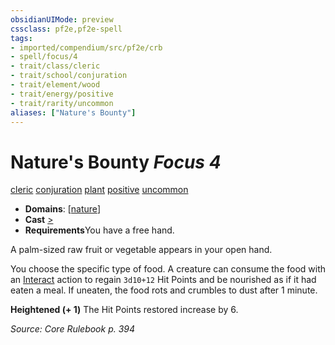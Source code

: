```yaml
---
obsidianUIMode: preview
cssclass: pf2e,pf2e-spell
tags:
- imported/compendium/src/pf2e/crb
- spell/focus/4
- trait/class/cleric
- trait/school/conjuration
- trait/element/wood
- trait/energy/positive
- trait/rarity/uncommon
aliases: ["Nature's Bounty"]
---
```

# Nature's Bounty *Focus 4*   
[cleric](rules/traits/cleric.md)  [conjuration](conjuration.md)  [plant](plant.md)  [positive](positive.md)  [uncommon](uncommon.md)  

- **Domains**: [[nature](../setting/domains.md#Nature)]
- **Cast** [>](chapter-9-playing-the-game.md#Actions "Single Action") 
- **Requirements**You have a free hand.

A palm-sized raw fruit or vegetable appears in your open hand.

You choose the specific type of food. A creature can consume the food with an [Interact](interact.md) action to regain `3d10+12` Hit Points and be nourished as if it had eaten a meal. If uneaten, the food rots and crumbles to dust after 1 minute.

**Heightened (+ 1)** The Hit Points restored increase by 6.

*Source: Core Rulebook p. 394*